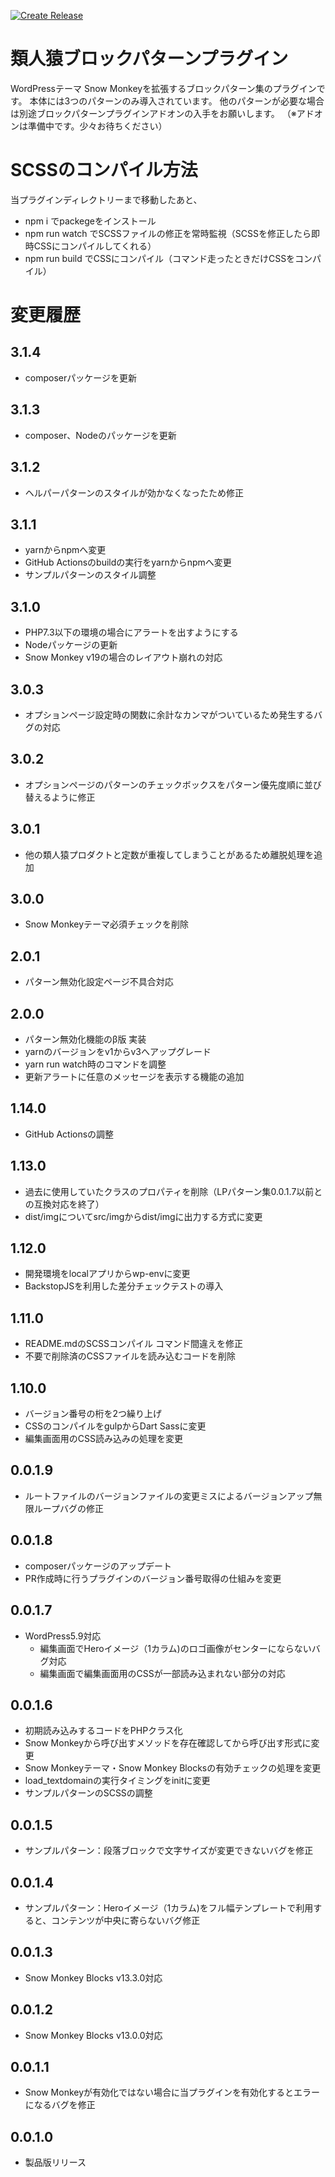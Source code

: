 [![Create Release](https://github.com/m-g-n/ruijinen-plugin_block-patterns/actions/workflows/release.yml/badge.svg)](https://github.com/m-g-n/ruijinen-plugin_block-patterns/actions/workflows/release.yml)

# 類人猿ブロックパターンプラグイン
WordPressテーマ Snow Monkeyを拡張するブロックパターン集のプラグインです。
本体には3つのパターンのみ導入されています。
他のパターンが必要な場合は別途ブロックパターンプラグインアドオンの入手をお願いします。
（※アドオンは準備中です。少々お待ちください）

# SCSSのコンパイル方法
当プラグインディレクトリーまで移動したあと、

- npm i でpackegeをインストール
- npm run watch でSCSSファイルの修正を常時監視（SCSSを修正したら即時CSSにコンパイルしてくれる）
- npm run build でCSSにコンパイル（コマンド走ったときだけCSSをコンパイル）

# 変更履歴
## 3.1.4
- composerパッケージを更新
## 3.1.3
- composer、Nodeのパッケージを更新
## 3.1.2
- ヘルパーパターンのスタイルが効かなくなったため修正
## 3.1.1
- yarnからnpmへ変更
- GitHub Actionsのbuildの実行をyarnからnpmへ変更
- サンプルパターンのスタイル調整
## 3.1.0
- PHP7.3以下の環境の場合にアラートを出すようにする
- Nodeパッケージの更新
- Snow Monkey v19の場合のレイアウト崩れの対応
## 3.0.3
- オプションページ設定時の関数に余計なカンマがついているため発生するバグの対応
## 3.0.2
- オプションページのパターンのチェックボックスをパターン優先度順に並び替えるように修正
## 3.0.1
- 他の類人猿プロダクトと定数が重複してしまうことがあるため離脱処理を追加
## 3.0.0
- Snow Monkeyテーマ必須チェックを削除
## 2.0.1
- パターン無効化設定ページ不具合対応
## 2.0.0
- パターン無効化機能のβ版 実装
- yarnのバージョンをv1からv3へアップグレード
- yarn run watch時のコマンドを調整
- 更新アラートに任意のメッセージを表示する機能の追加
## 1.14.0
- GitHub Actionsの調整
## 1.13.0
- 過去に使用していたクラスのプロパティを削除（LPパターン集0.0.1.7以前との互換対応を終了）
- dist/imgについてsrc/imgからdist/imgに出力する方式に変更

## 1.12.0
- 開発環境をlocalアプリからwp-envに変更
- BackstopJSを利用した差分チェックテストの導入

## 1.11.0
- README.mdのSCSSコンパイル コマンド間違えを修正
- 不要で削除済のCSSファイルを読み込むコードを削除

## 1.10.0
- バージョン番号の桁を2つ繰り上げ
- CSSのコンパイルをgulpからDart Sassに変更
- 編集画面用のCSS読み込みの処理を変更

## 0.0.1.9
- ルートファイルのバージョンファイルの変更ミスによるバージョンアップ無限ループバグの修正

## 0.0.1.8
- composerパッケージのアップデート
- PR作成時に行うプラグインのバージョン番号取得の仕組みを変更

## 0.0.1.7
- WordPress5.9対応
	- 編集画面でHeroイメージ（1カラム)のロゴ画像がセンターにならないバグ対応
	- 編集画面で編集画面用のCSSが一部読み込まれない部分の対応

## 0.0.1.6
- 初期読み込みするコードをPHPクラス化
- Snow Monkeyから呼び出すメソッドを存在確認してから呼び出す形式に変更
- Snow Monkeyテーマ・Snow Monkey Blocksの有効チェックの処理を変更
- load_textdomainの実行タイミングをinitに変更
- サンプルパターンのSCSSの調整

## 0.0.1.5
- サンプルパターン：段落ブロックで文字サイズが変更できないバグを修正

## 0.0.1.4
- サンプルパターン：Heroイメージ（1カラム)をフル幅テンプレートで利用すると、コンテンツが中央に寄らないバグ修正

## 0.0.1.3
- Snow Monkey Blocks v13.3.0対応

## 0.0.1.2
- Snow Monkey Blocks v13.0.0対応

## 0.0.1.1
- Snow Monkeyが有効化ではない場合に当プラグインを有効化するとエラーになるバグを修正

## 0.0.1.0
- 製品版リリース
